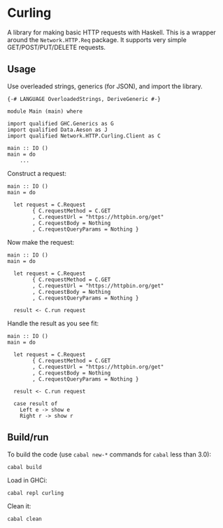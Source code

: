 # Curling

A library for making basic HTTP requests with Haskell.
This is a wrapper around the `Network.HTTP.Req` package.
It supports very simple GET/POST/PUT/DELETE requests.

## Usage

Use overleaded strings, generics (for JSON), and import the library.

```
{-# LANGUAGE OverloadedStrings, DeriveGeneric #-}

module Main (main) where

import qualified GHC.Generics as G
import qualified Data.Aeson as J
import qualified Network.HTTP.Curling.Client as C

main :: IO ()
main = do
    ...
```

Construct a request:

```
main :: IO ()
main = do

  let request = C.Request
        { C.requestMethod = C.GET
        , C.requestUrl = "https://httpbin.org/get"
        , C.requestBody = Nothing
        , C.requestQueryParams = Nothing } 
```

Now make the request:

```
main :: IO ()
main = do

  let request = C.Request
        { C.requestMethod = C.GET
        , C.requestUrl = "https://httpbin.org/get"
        , C.requestBody = Nothing
        , C.requestQueryParams = Nothing } 

  result <- C.run request
```

Handle the result as you see fit:

```
main :: IO ()
main = do

  let request = C.Request
        { C.requestMethod = C.GET
        , C.requestUrl = "https://httpbin.org/get"
        , C.requestBody = Nothing
        , C.requestQueryParams = Nothing } 

  result <- C.run request

  case result of
    Left e -> show e
    Right r -> show r
```




## Build/run

To build the code (use `cabal new-*` commands for `cabal` less than 3.0):

    cabal build

Load in GHCi:

    cabal repl curling

Clean it:

    cabal clean


